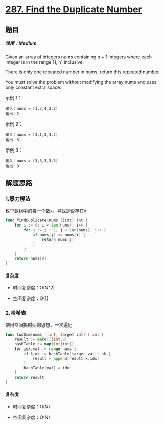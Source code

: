 # [287. Find the Duplicate Number](https://leetcode.com/problems/find-the-duplicate-number/)

## 题目

##### 难度：Medium

Given an array of integers nums containing n + 1 integers where each integer is in the range [1, n] inclusive.

There is only one repeated number in nums, return this repeated number.

You must solve the problem without modifying the array nums and uses only constant extra space.



示例 1：

~~~
输入：nums = [1,3,4,2,2]
输出：2
~~~

示例 2：

~~~
输入：nums = [3,1,3,4,2]
输出：3
~~~

示例 3：

~~~
输入：nums = [3,3,3,3,3]
输出：3
~~~

## 解题思路

### 1.暴力解法

枚举数组中的每一个数x，寻找是否存在x

~~~go
func findDuplicate(nums []int) int {
	for i := 0; i < len(nums); i++ {
		for j := i + 1; j < len(nums); j++ {
			if nums[j] == nums[i] {
				return nums[j]
			}
		}
	}
	return nums[0]
}

~~~

#### 复杂度

- 时间复杂度：O(N^2)

- 空间复杂度：O(1)

### 2.哈希表

使用空间换时间的思想，一次遍历

~~~go
func twoSum(nums []int, target int) []int {
    result := make([]int,0)
    hashTable := map[int]int{}
    for idx,val := range nums {
        if k,ok := hashTable[target-val]; ok {
            result = append(result,k,idx)
        }
        hashTable[val] = idx
    }
    return result
}
~~~

#### 复杂度

- 时间复杂度：O(N)

- 空间复杂度：O(N)

